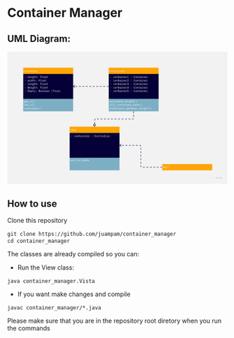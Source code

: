 # Container Manager
## UML Diagram:
![Image Alt Text](images/Container_UML.jpg)
## How to use
Clone this repository
```
git clone https://github.com/juampam/container_manager
cd container_manager
```
The classes are already compiled so you can:
- Run the View class:
```
java container_manager.Vista
```
- If you want make changes and compile
```
javac container_manager/*.java
```
Please make sure that you are in the repository root diretory when you run the commands
